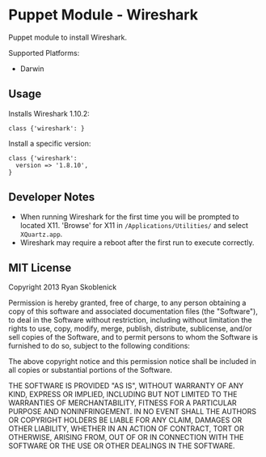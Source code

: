 Puppet Module - Wireshark
=========================

Puppet module to install Wireshark.

Supported Platforms:

- Darwin

Usage
-----

Installs Wireshark 1.10.2:

```
class {'wireshark': }
```

Install a specific version:

```
class {'wireshark':
  version => '1.8.10',
}
```

Developer Notes
---------------
- When running Wireshark for the first time you will be prompted to located X11. 
  'Browse' for X11 in ```/Applications/Utilities/``` and select ```XQuartz.app```.
- Wireshark may require a reboot after the first run to execute correctly.

MIT License
-----------

Copyright 2013 Ryan Skoblenick

Permission is hereby granted, free of charge, to any person obtaining a copy
of this software and associated documentation files (the "Software"), to deal
in the Software without restriction, including without limitation the rights
to use, copy, modify, merge, publish, distribute, sublicense, and/or sell
copies of the Software, and to permit persons to whom the Software is
furnished to do so, subject to the following conditions:

The above copyright notice and this permission notice shall be included in
all copies or substantial portions of the Software.

THE SOFTWARE IS PROVIDED "AS IS", WITHOUT WARRANTY OF ANY KIND, EXPRESS OR
IMPLIED, INCLUDING BUT NOT LIMITED TO THE WARRANTIES OF MERCHANTABILITY,
FITNESS FOR A PARTICULAR PURPOSE AND NONINFRINGEMENT. IN NO EVENT SHALL THE
AUTHORS OR COPYRIGHT HOLDERS BE LIABLE FOR ANY CLAIM, DAMAGES OR OTHER
LIABILITY, WHETHER IN AN ACTION OF CONTRACT, TORT OR OTHERWISE, ARISING FROM,
OUT OF OR IN CONNECTION WITH THE SOFTWARE OR THE USE OR OTHER DEALINGS IN
THE SOFTWARE.